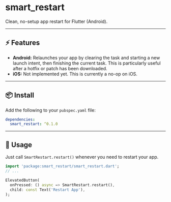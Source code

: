 # smart_restart

Clean, no-setup app restart for Flutter (Android).

---

## ⚡️ Features

- **Android:** Relaunches your app by clearing the task and starting a new launch intent, then finishing the current task. This is particularly useful after a hotfix or patch has been downloaded.
- **iOS:** Not implemented yet. This is currently a no-op on iOS.

---

## 📦 Install

Add the following to your `pubspec.yaml` file:

```yaml
dependencies:
  smart_restart: ^0.1.0
```

---

## 🚀 Usage

Just call `SmartRestart.restart()` whenever you need to restart your app.

```dart
import 'package:smart_restart/smart_restart.dart';
// ...

ElevatedButton(
  onPressed: () async => SmartRestart.restart(),
  child: const Text('Restart App'),
);
```
